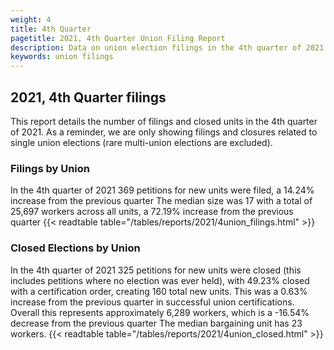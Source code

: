 ```yaml
---
weight: 4
title: 4th Quarter
pagetitle: 2021, 4th Quarter Union Filing Report
description: Data on union election filings in the 4th quarter of 2021
keywords: union filings
---
```


## 2021, 4th Quarter filings

This report details the number of filings and closed units in the 4th quarter of 2021. As a reminder, we are only showing filings and closures related to single union elections (rare multi-union elections are excluded).

### Filings by Union
In the 4th quarter of 2021 369 petitions for new units were filed, a 14.24% increase from the previous quarter The median size was 17 with a total of 25,697 workers across all units, a 72.19% increase from the previous quarter
{{< readtable table="/tables/reports/2021/4union_filings.html" >}}

### Closed Elections by Union
In the 4th quarter of 2021 325 petitions for new units were closed (this includes petitions where no election was ever held), with 49.23% closed with a certification order, creating 160 total new units. This was a 0.63% increase from the previous quarter in successful union certifications. Overall this represents approximately 6,289 workers, which is a -16.54% decrease from the previous quarter The median bargaining unit has 23 workers.
{{< readtable table="/tables/reports/2021/4union_closed.html" >}}
